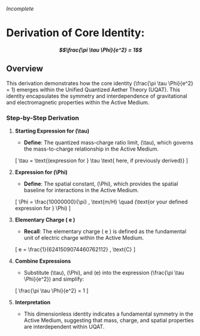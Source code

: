 *Incomplete*
# Derivation of Core Identity:
##### $$\frac{\pi \tau \Phi}{e^2} = 1$$

## Overview
This derivation demonstrates how the core identity \(\frac{\pi \tau \Phi}{e^2} = 1\) emerges within the Unified Quantized Aether Theory (UQAT). This identity encapsulates the symmetry and interdependence of gravitational and electromagnetic properties within the Active Medium.

### Step-by-Step Derivation

1. **Starting Expression for \(\tau\)**
   - **Define**: The quantized mass-charge ratio limit, \(\tau\), which governs the mass-to-charge relationship in the Active Medium.

   \[
   \tau = \text{(expression for } \tau \text{ here, if previously derived)}
   \]

2. **Expression for \(\Phi\)**
   - **Define**: The spatial constant, \(\Phi\), which provides the spatial baseline for interactions in the Active Medium.

   \[
   \Phi = \frac{10000000}{\pi} \, \text{m/H} \quad (\text{or your defined expression for } \Phi)
   \]

3. **Elementary Charge \( e \)**
   - **Recall**: The elementary charge \( e \) is defined as the fundamental unit of electric charge within the Active Medium.

   \[
   e = \frac{1}{6241509074460762112} \, \text{C}
   \]

4. **Combine Expressions**
   - Substitute \(\tau\), \(\Phi\), and \(e\) into the expression \(\frac{\pi \tau \Phi}{e^2}\) and simplify:

   \[
   \frac{\pi \tau \Phi}{e^2} = 1
   \]

5. **Interpretation**
   - This dimensionless identity indicates a fundamental symmetry in the Active Medium, suggesting that mass, charge, and spatial properties are interdependent within UQAT.